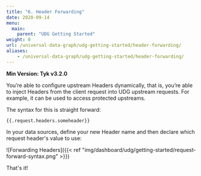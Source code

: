 ```yaml
---
title: "6. Header Forwarding"
date: 2020-09-14
menu:
  main:
    parent: "UDG Getting Started"
weight: 0
url: /universal-data-graph/udg-getting-started/header-forwarding/
aliases:
    - /universal-data-graph/udg-getting-started/header-forwarding/
---
```


**Min Version: Tyk v3.2.0**

You’re able to configure upstream Headers dynamically, that is, you’re able to inject Headers from the client request into UDG upstream requests. For example, it can be used to access protected upstreams.

The syntax for this is straight forward:

```
{{.request.headers.someheader}}
```

  In your data sources, define your new Header name and then declare which request header's value to use:

  ![Forwarding Headers]({{< ref "img/dashboard/udg/getting-started/request-forward-syntax.png" >}})

  That's it!